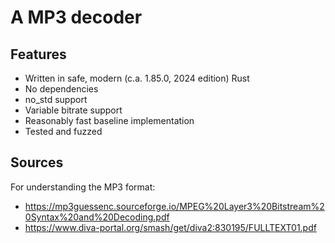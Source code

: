 # A MP3 decoder

## Features

- Written in safe, modern (c.a. 1.85.0, 2024 edition) Rust
- No dependencies
- no_std support
- Variable bitrate support
- Reasonably fast baseline implementation
- Tested and fuzzed

## Sources

For understanding the MP3 format:

- https://mp3guessenc.sourceforge.io/MPEG%20Layer3%20Bitstream%20Syntax%20and%20Decoding.pdf
- https://www.diva-portal.org/smash/get/diva2:830195/FULLTEXT01.pdf
